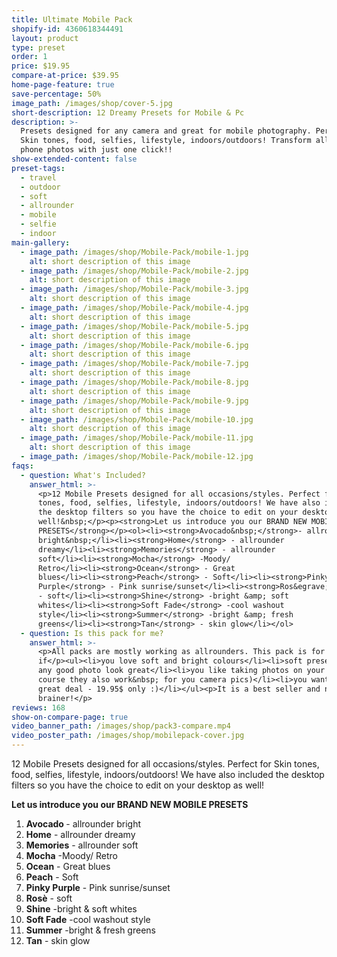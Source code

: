 ```yaml
---
title: Ultimate Mobile Pack
shopify-id: 4360618344491
layout: product
type: preset
order: 1
price: $19.95
compare-at-price: $39.95
home-page-feature: true
save-percentage: 50%
image_path: /images/shop/cover-5.jpg
short-description: 12 Dreamy Presets for Mobile & Pc
description: >-
  Presets designed for any camera and great for mobile photography. Perfect for
  Skin tones, food, selfies, lifestyle, indoors/outdoors! Transform all your
  phone photos with just one click!!
show-extended-content: false
preset-tags:
  - travel
  - outdoor
  - soft
  - allrounder
  - mobile
  - selfie
  - indoor
main-gallery:
  - image_path: /images/shop/Mobile-Pack/mobile-1.jpg
    alt: short description of this image
  - image_path: /images/shop/Mobile-Pack/mobile-2.jpg
    alt: short description of this image
  - image_path: /images/shop/Mobile-Pack/mobile-3.jpg
    alt: short description of this image
  - image_path: /images/shop/Mobile-Pack/mobile-4.jpg
    alt: short description of this image
  - image_path: /images/shop/Mobile-Pack/mobile-5.jpg
    alt: short description of this image
  - image_path: /images/shop/Mobile-Pack/mobile-6.jpg
    alt: short description of this image
  - image_path: /images/shop/Mobile-Pack/mobile-7.jpg
    alt: short description of this image
  - image_path: /images/shop/Mobile-Pack/mobile-8.jpg
    alt: short description of this image
  - image_path: /images/shop/Mobile-Pack/mobile-9.jpg
    alt: short description of this image
  - image_path: /images/shop/Mobile-Pack/mobile-10.jpg
    alt: short description of this image
  - image_path: /images/shop/Mobile-Pack/mobile-11.jpg
    alt: short description of this image
  - image_path: /images/shop/Mobile-Pack/mobile-12.jpg
faqs:
  - question: What's Included?
    answer_html: >-
      <p>12 Mobile Presets designed for all occasions/styles. Perfect for Skin
      tones, food, selfies, lifestyle, indoors/outdoors! We have also included
      the desktop filters so you have the choice to edit on your desktop as
      well!&nbsp;</p><p><strong>Let us introduce you our BRAND NEW MOBILE
      PRESETS</strong></p><ol><li><strong>Avocado&nbsp;</strong>- allrounder
      bright&nbsp;</li><li><strong>Home</strong> - allrounder
      dreamy</li><li><strong>Memories</strong> - allrounder
      soft</li><li><strong>Mocha</strong> -Moody/
      Retro</li><li><strong>Ocean</strong> - Great
      blues</li><li><strong>Peach</strong> - Soft</li><li><strong>Pinky
      Purple</strong> - Pink sunrise/sunset</li><li><strong>Ros&egrave;</strong>
      - soft</li><li><strong>Shine</strong> -bright &amp; soft
      whites</li><li><strong>Soft Fade</strong> -cool washout
      style</li><li><strong>Summer</strong> -bright &amp; fresh
      greens</li><li><strong>Tan</strong> - skin glow</li></ol>
  - question: Is this pack for me?
    answer_html: >-
      <p>All packs are mostly working as allrounders. This pack is for you
      if</p><ul><li>you love soft and bright colours</li><li>soft presets make
      any good photo look great</li><li>you like taking photos on your phone (of
      course they also work&nbsp; for you camera pics)</li><li>you want to get a
      great deal - 19.95$ only :)</li></ul><p>It is a best seller and no
      brainer!</p>
reviews: 168
show-on-compare-page: true
video_banner_path: /images/shop/pack3-compare.mp4
video_poster_path: /images/shop/mobilepack-cover.jpg
---
```


12 Mobile Presets designed for all occasions/styles. Perfect for Skin tones, food, selfies, lifestyle, indoors/outdoors\! We have also included the desktop filters so you have the choice to edit on your desktop as well\!&nbsp;

**Let us introduce you our BRAND NEW MOBILE PRESETS**

1. **Avocado&nbsp;**\- allrounder bright&nbsp;
2. **Home** - allrounder dreamy
3. **Memories** - allrounder soft
4. **Mocha** -Moody/ Retro
5. **Ocean** - Great blues
6. **Peach** - Soft
7. **Pinky Purple** - Pink sunrise/sunset
8. **Ros&egrave;** - soft
9. **Shine** -bright & soft whites
10. **Soft Fade** -cool washout style
11. **Summer** -bright & fresh greens
12. **Tan** - skin glow